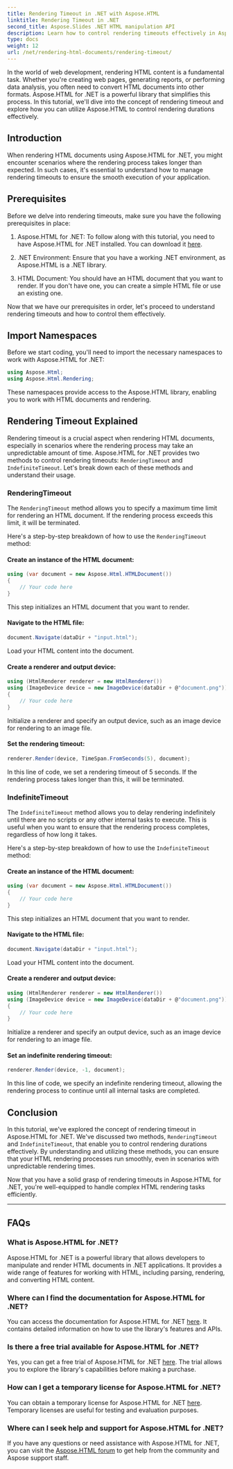 ```yaml
---
title: Rendering Timeout in .NET with Aspose.HTML
linktitle: Rendering Timeout in .NET
second_title: Aspose.Slides .NET HTML manipulation API
description: Learn how to control rendering timeouts effectively in Aspose.HTML for .NET. Explore rendering options and ensure smooth HTML document rendering.
type: docs
weight: 12
url: /net/rendering-html-documents/rendering-timeout/
---
```


In the world of web development, rendering HTML content is a fundamental task. Whether you're creating web pages, generating reports, or performing data analysis, you often need to convert HTML documents into other formats. Aspose.HTML for .NET is a powerful library that simplifies this process. In this tutorial, we'll dive into the concept of rendering timeout and explore how you can utilize Aspose.HTML to control rendering durations effectively.

## Introduction

When rendering HTML documents using Aspose.HTML for .NET, you might encounter scenarios where the rendering process takes longer than expected. In such cases, it's essential to understand how to manage rendering timeouts to ensure the smooth execution of your application.

## Prerequisites

Before we delve into rendering timeouts, make sure you have the following prerequisites in place:

1. Aspose.HTML for .NET: To follow along with this tutorial, you need to have Aspose.HTML for .NET installed. You can download it [here](https://releases.aspose.com/html/net/).

2. .NET Environment: Ensure that you have a working .NET environment, as Aspose.HTML is a .NET library.

3. HTML Document: You should have an HTML document that you want to render. If you don't have one, you can create a simple HTML file or use an existing one.

Now that we have our prerequisites in order, let's proceed to understand rendering timeouts and how to control them effectively.

## Import Namespaces

Before we start coding, you'll need to import the necessary namespaces to work with Aspose.HTML for .NET:

```csharp
using Aspose.Html;
using Aspose.Html.Rendering;
```

These namespaces provide access to the Aspose.HTML library, enabling you to work with HTML documents and rendering.

## Rendering Timeout Explained

Rendering timeout is a crucial aspect when rendering HTML documents, especially in scenarios where the rendering process may take an unpredictable amount of time. Aspose.HTML for .NET provides two methods to control rendering timeouts: `RenderingTimeout` and `IndefiniteTimeout`. Let's break down each of these methods and understand their usage.

### RenderingTimeout

The `RenderingTimeout` method allows you to specify a maximum time limit for rendering an HTML document. If the rendering process exceeds this limit, it will be terminated.

Here's a step-by-step breakdown of how to use the `RenderingTimeout` method:

#### Create an instance of the HTML document:

   ```csharp
   using (var document = new Aspose.Html.HTMLDocument())
   {
       // Your code here
   }
   ```

   This step initializes an HTML document that you want to render.

#### Navigate to the HTML file:

   ```csharp
   document.Navigate(dataDir + "input.html");
   ```

   Load your HTML content into the document.

#### Create a renderer and output device:

   ```csharp
   using (HtmlRenderer renderer = new HtmlRenderer())
   using (ImageDevice device = new ImageDevice(dataDir + @"document.png"))
   {
       // Your code here
   }
   ```

   Initialize a renderer and specify an output device, such as an image device for rendering to an image file.

#### Set the rendering timeout:

   ```csharp
   renderer.Render(device, TimeSpan.FromSeconds(5), document);
   ```

   In this line of code, we set a rendering timeout of 5 seconds. If the rendering process takes longer than this, it will be terminated.

### IndefiniteTimeout

The `IndefiniteTimeout` method allows you to delay rendering indefinitely until there are no scripts or any other internal tasks to execute. This is useful when you want to ensure that the rendering process completes, regardless of how long it takes.

Here's a step-by-step breakdown of how to use the `IndefiniteTimeout` method:

#### Create an instance of the HTML document:

   ```csharp
   using (var document = new Aspose.Html.HTMLDocument())
   {
       // Your code here
   }
   ```

   This step initializes an HTML document that you want to render.

#### Navigate to the HTML file:

   ```csharp
   document.Navigate(dataDir + "input.html");
   ```

   Load your HTML content into the document.

#### Create a renderer and output device:

   ```csharp
   using (HtmlRenderer renderer = new HtmlRenderer())
   using (ImageDevice device = new ImageDevice(dataDir + @"document.png"))
   {
       // Your code here
   }
   ```

   Initialize a renderer and specify an output device, such as an image device for rendering to an image file.

#### Set an indefinite rendering timeout:

   ```csharp
   renderer.Render(device, -1, document);
   ```

   In this line of code, we specify an indefinite rendering timeout, allowing the rendering process to continue until all internal tasks are completed.

## Conclusion

In this tutorial, we've explored the concept of rendering timeout in Aspose.HTML for .NET. We've discussed two methods, `RenderingTimeout` and `IndefiniteTimeout`, that enable you to control rendering durations effectively. By understanding and utilizing these methods, you can ensure that your HTML rendering processes run smoothly, even in scenarios with unpredictable rendering times.

Now that you have a solid grasp of rendering timeouts in Aspose.HTML for .NET, you're well-equipped to handle complex HTML rendering tasks efficiently.

---

## FAQs

### What is Aspose.HTML for .NET?
   Aspose.HTML for .NET is a powerful library that allows developers to manipulate and render HTML documents in .NET applications. It provides a wide range of features for working with HTML, including parsing, rendering, and converting HTML content.

### Where can I find the documentation for Aspose.HTML for .NET?
   You can access the documentation for Aspose.HTML for .NET [here](https://reference.aspose.com/html/net/). It contains detailed information on how to use the library's features and APIs.

### Is there a free trial available for Aspose.HTML for .NET?
   Yes, you can get a free trial of Aspose.HTML for .NET [here](https://releases.aspose.com/). The trial allows you to explore the library's capabilities before making a purchase.

### How can I get a temporary license for Aspose.HTML for .NET?
   You can obtain a temporary license for Aspose.HTML for .NET [here](https://purchase.aspose.com/temporary-license/). Temporary licenses are useful for testing and evaluation purposes.

### Where can I seek help and support for Aspose.HTML for .NET?
   If you have any questions or need assistance with Aspose.HTML for .NET, you can visit the [Aspose.HTML forum](https://forum.aspose.com/) to get help from the community and Aspose support staff.





